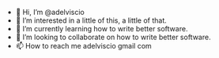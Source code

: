 - 👋 Hi, I’m @adelviscio
- 👀 I’m interested in a little of this, a little of that.
- 🌱 I’m currently learning how to write better software.
- 💞️ I’m looking to collaborate on how to write better software.
- 📫 How to reach me adelviscio <at> gmail <dot> com

<!---
adelviscio/adelviscio is a ✨ special ✨ repository because its `README.md` (this file) appears on your GitHub profile.
You can click the Preview link to take a look at your changes.
--->
